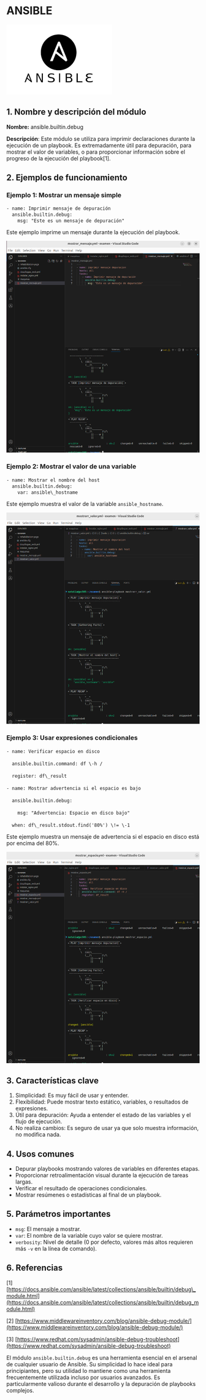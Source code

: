 # ANSIBLE

![imagen1](img/portada.png)

## **1\. Nombre y descripción del módulo**

**Nombre:** ansible.builtin.debug

**Descripción**: Este módulo se utiliza para imprimir declaraciones durante la ejecución de un playbook. Es extremadamente útil para depuración, para mostrar el valor de variables, o para proporcionar información sobre el progreso de la ejecución del playbook\[1\].

## **2\. Ejemplos de funcionamiento**

### **Ejemplo 1: Mostrar un mensaje simple**

```
- name: Imprimir mensaje de depuración  
  ansible.builtin.debug:  
    msg: "Este es un mensaje de depuración"
 ```  

Este ejemplo imprime un mensaje durante la ejecución del playbook.

![ejemplo1](img/ejemplo1.png)

### **Ejemplo 2: Mostrar el valor de una variable**

```
- name: Mostrar el nombre del host
  ansible.builtin.debug:
    var: ansible\_hostname
```

Este ejemplo muestra el valor de la variable `ansible_hostname`.

![ejemplo2](img/ejemplo2.png)


### **Ejemplo 3: Usar expresiones condicionales**

```
- name: Verificar espacio en disco

  ansible.builtin.command: df \-h /

  register: df\_result

- name: Mostrar advertencia si el espacio es bajo

  ansible.builtin.debug:

    msg: "Advertencia: Espacio en disco bajo"

  when: df\_result.stdout.find('80%') \!= \-1
```

Este ejemplo muestra un mensaje de advertencia si el espacio en disco está por encima del 80%.

![ejemplo3](img/ejemplo3.png)

## **3\. Características clave**

1. Simplicidad: Es muy fácil de usar y entender.  
2. Flexibilidad: Puede mostrar texto estático, variables, o resultados de expresiones.  
3. Útil para depuración: Ayuda a entender el estado de las variables y el flujo de ejecución.  
4. No realiza cambios: Es seguro de usar ya que solo muestra información, no modifica nada.

## **4\. Usos comunes**

* Depurar playbooks mostrando valores de variables en diferentes etapas.  
* Proporcionar retroalimentación visual durante la ejecución de tareas largas.  
* Verificar el resultado de operaciones condicionales.  
* Mostrar resúmenes o estadísticas al final de un playbook.

## **5\. Parámetros importantes**

* `msg`: El mensaje a mostrar.  
* `var`: El nombre de la variable cuyo valor se quiere mostrar.  
* `verbosity`: Nivel de detalle (0 por defecto, valores más altos requieren más `-v` en la línea de comando).

## **6\. Referencias**

\[1\] [https://docs.ansible.com/ansible/latest/collections/ansible/builtin/debug\_module.html](https://docs.ansible.com/ansible/latest/collections/ansible/builtin/debug_module.html)

\[2\] [https://www.middlewareinventory.com/blog/ansible-debug-module/](https://www.middlewareinventory.com/blog/ansible-debug-module/)

\[3\] [https://www.redhat.com/sysadmin/ansible-debug-troubleshoot](https://www.redhat.com/sysadmin/ansible-debug-troubleshoot)

El módulo `ansible.builtin.debug` es una herramienta esencial en el arsenal de cualquier usuario de Ansible. Su simplicidad lo hace ideal para principiantes, pero su utilidad lo mantiene como una herramienta frecuentemente utilizada incluso por usuarios avanzados. Es particularmente valioso durante el desarrollo y la depuración de playbooks complejos.

